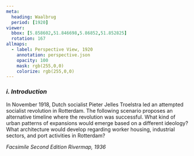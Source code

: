 ```yaml
---
meta:
  heading: Waalbrug
  period: [1920]
viewer:
  bbox: [5.858602,51.846698,5.86852,51.852825]
  rotation: 167
allmaps:
  - label: Perspective View, 1920
    annotation: perspective.json
    opacity: 100
    mask: rgb(255,0,0)
    colorize: rgb(255,0,0)
---
```


### _i.    Introduction_

In November 1918, Dutch socialist Pieter Jelles Troelstra led an attempted socialist revolution in Rotterdam. The following scenario proposes an alternative timeline where the revolution was successful. What kind of urban patterns of expansions would emerge based on a different ideology? What architecture would develop regarding worker housing, industrial sectors, and port activities in Rotterdam?

_Facsimile Second Edition Rivermap, 1936_
